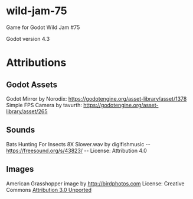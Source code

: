 # wild-jam-75
Game for Godot Wild Jam #75

Godot version 4.3

# Attributions

## Godot Assets
Godot Mirror by Norodix: https://godotengine.org/asset-library/asset/1378
Simple FPS Camera by tavurth: https://godotengine.org/asset-library/asset/265

## Sounds
Bats Hunting For Insects 8X Slower.wav by digifishmusic -- https://freesound.org/s/43823/ -- License: Attribution 4.0

## Images
American Grasshopper image by http://birdphotos.com License: Creative Commons [Attribution 3.0 Unported](https://creativecommons.org/licenses/by/3.0/deed.en)
